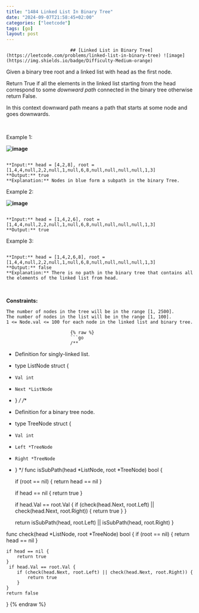 ```yaml
---
title: "1484 Linked List In Binary Tree"
date: "2024-09-07T21:58:45+02:00"
categories: ["leetcode"]
tags: [go]
layout: post
---
```



                            ## [Linked List in Binary Tree](https://leetcode.com/problems/linked-list-in-binary-tree) ![image](https://img.shields.io/badge/Difficulty-Medium-orange)

Given a binary tree root and a linked list with head as the first node. 

Return True if all the elements in the linked list starting from the head correspond to some *downward path* connected in the binary tree otherwise return False.

In this context downward path means a path that starts at some node and goes downwards.

 

Example 1:

**![image](https://assets.leetcode.com/uploads/2020/02/12/sample_1_1720.png)**

```

**Input:** head = [4,2,8], root = [1,4,4,null,2,2,null,1,null,6,8,null,null,null,null,1,3]
**Output:** true
**Explanation:** Nodes in blue form a subpath in the binary Tree.  

```

Example 2:

**![image](https://assets.leetcode.com/uploads/2020/02/12/sample_2_1720.png)**

```

**Input:** head = [1,4,2,6], root = [1,4,4,null,2,2,null,1,null,6,8,null,null,null,null,1,3]
**Output:** true

```

Example 3:

```

**Input:** head = [1,4,2,6,8], root = [1,4,4,null,2,2,null,1,null,6,8,null,null,null,null,1,3]
**Output:** false
**Explanation:** There is no path in the binary tree that contains all the elements of the linked list from head.

```

 

**Constraints:**

	The number of nodes in the tree will be in the range [1, 2500].
	The number of nodes in the list will be in the range [1, 100].
	1 <= Node.val <= 100 for each node in the linked list and binary tree.

                            {% raw %}
                            ```go
                            /**
 * Definition for singly-linked list.
 * type ListNode struct {
 *     Val int
 *     Next *ListNode
 * }
 */
/**
 * Definition for a binary tree node.
 * type TreeNode struct {
 *     Val int
 *     Left *TreeNode
 *     Right *TreeNode
 * }
 */
func isSubPath(head *ListNode, root *TreeNode) bool {
    
    if (root == nil) {
        return head == nil
    }

    if head == nil {
        return true
    }



    if head.Val == root.Val {
        if (check(head.Next, root.Left) || check(head.Next, root.Right)) {
            return true
        }
    }

    return  isSubPath(head, root.Left) || isSubPath(head, root.Right)
}

func check(head *ListNode, root *TreeNode) bool {
    if (root == nil) {
        return head == nil
    }

    if head == nil {
        return true
    }
     if head.Val == root.Val {
        if (check(head.Next, root.Left) || check(head.Next, root.Right)) {
            return true
        }
    }
    return false
}
                            {% endraw %}
                            